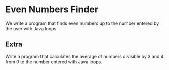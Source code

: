 # Even Numbers Finder
We write a program that finds even numbers up to the number entered by the user with Java loops.
## Extra
Write a program that calculates the average of numbers divisible by 3 and 4 from 0 to the number entered with Java loops.
